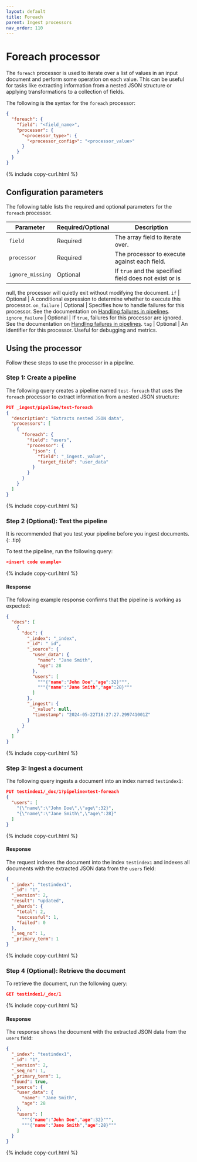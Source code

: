 ```yaml
---
layout: default
title: Foreach
parent: Ingest processors
nav_order: 110
---
```


# Foreach processor

The `foreach` processor is used to iterate over a list of values in an input document and perform some operation on each value. This can be useful for tasks like extracting information from a nested JSON structure or applying transformations to a collection of fields.

The following is the syntax for the `foreach` processor:

```json
{
  "foreach": {
    "field": "<field_name>",
    "processor": {
      "<processor_type>": {
        "<processor_config>": "<processor_value>"
      }
    }
  }
}
```
{% include copy-curl.html %}

## Configuration parameters

The following table lists the required and optional parameters for the `foreach` processor.

Parameter | Required/Optional | Description |
|-----------|-----------|-----------|
`field` | Required | The array field to iterate over.
`processor` | Required | The processor to execute against each field.
`ignore_missing` | Optional | If `true` and the specified field does not exist or is 
null, the processor will quietly exit without modifying the document.
`if` | Optional | A conditional expression to determine whether to execute this processor.
`on_failure` | Optional	| Specifies how to handle failures for this processor. See the documentation on [Handling failures in pipelines]({{site.url}}{{site.baseurl}}/ingest-pipelines/pipeline-failures/).
`ignore_failure` | Optional | If `true`, failures for this processor are ignored. See the documentation on [Handling failures in pipelines]({{site.url}}{{site.baseurl}}/ingest-pipelines/pipeline-failures/).
`tag` | Optional | An identifier for this processor. Useful for debugging and metrics.

## Using the processor

Follow these steps to use the processor in a pipeline.

### Step 1: Create a pipeline

The following query creates a pipeline named `test-foreach` that uses the `foreach` processor to extract information from a nested JSON structure: 

```json
PUT _ingest/pipeline/test-foreach
{
  "description": "Extracts nested JSON data",
  "processors": [
    {
      "foreach": {
        "field": "users",
        "processor": {
          "json": {
            "field": "_ingest._value",
            "target_field": "user_data"
          }
        }
      }
    }
  ]
}
```
{% include copy-curl.html %}

### Step 2 (Optional): Test the pipeline

It is recommended that you test your pipeline before you ingest documents.
{: .tip}

To test the pipeline, run the following query:

```json
<insert code example>
```
{% include copy-curl.html %}

#### Response

The following example response confirms that the pipeline is working as expected:

```json
{
  "docs": [
    {
      "doc": {
        "_index": "_index",
        "_id": "_id",
        "_source": {
          "user_data": {
            "name": "Jane Smith",
            "age": 28
          },
          "users": [
            """{"name":"John Doe","age":32}""",
            """{"name":"Jane Smith","age":28}"""
          ]
        },
        "_ingest": {
          "_value": null,
          "timestamp": "2024-05-22T18:27:27.299741001Z"
        }
      }
    }
  ]
}
```
{% include copy-curl.html %}

### Step 3: Ingest a document 

The following query ingests a document into an index named `testindex1`:

```json
PUT testindex1/_doc/1?pipeline=test-foreach
{
  "users": [
    "{\"name\":\"John Doe\",\"age\":32}",
    "{\"name\":\"Jane Smith\",\"age\":28}"
  ]
}
```
{% include copy-curl.html %}

#### Response

The request indexes the document into the index `testindex1` and indexes all documents with the extracted JSON data from the `users` field:

```json
{
  "_index": "testindex1",
  "_id": "1",
  "_version": 2,
  "result": "updated",
  "_shards": {
    "total": 2,
    "successful": 1,
    "failed": 0
  },
  "_seq_no": 1,
  "_primary_term": 1
}
```
{% include copy-curl.html %}

### Step 4 (Optional): Retrieve the document

To retrieve the document, run the following query:

```json
GET testindex1/_doc/1
```
{% include copy-curl.html %}

#### Response

The response shows the document with the extracted JSON data from the `users` field:

```json
{
  "_index": "testindex1",
  "_id": "1",
  "_version": 2,
  "_seq_no": 1,
  "_primary_term": 1,
  "found": true,
  "_source": {
    "user_data": {
      "name": "Jane Smith",
      "age": 28
    },
    "users": [
      """{"name":"John Doe","age":32}""",
      """{"name":"Jane Smith","age":28}"""
    ]
  }
}
```
{% include copy-curl.html %}
